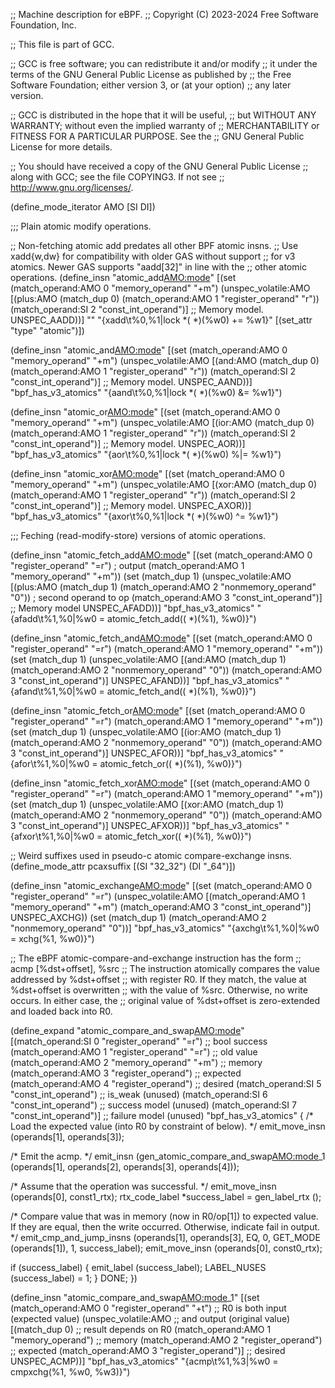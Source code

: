 ;; Machine description for eBPF.
;; Copyright (C) 2023-2024 Free Software Foundation, Inc.

;; This file is part of GCC.

;; GCC is free software; you can redistribute it and/or modify
;; it under the terms of the GNU General Public License as published by
;; the Free Software Foundation; either version 3, or (at your option)
;; any later version.

;; GCC is distributed in the hope that it will be useful,
;; but WITHOUT ANY WARRANTY; without even the implied warranty of
;; MERCHANTABILITY or FITNESS FOR A PARTICULAR PURPOSE.  See the
;; GNU General Public License for more details.

;; You should have received a copy of the GNU General Public License
;; along with GCC; see the file COPYING3.  If not see
;; <http://www.gnu.org/licenses/>.


(define_mode_iterator AMO [SI DI])

;;; Plain atomic modify operations.

;; Non-fetching atomic add predates all other BPF atomic insns.
;; Use xadd{w,dw} for compatibility with older GAS without support
;; for v3 atomics.  Newer GAS supports "aadd[32]" in line with the
;; other atomic operations.
(define_insn "atomic_add<AMO:mode>"
  [(set (match_operand:AMO 0 "memory_operand" "+m")
        (unspec_volatile:AMO
         [(plus:AMO (match_dup 0)
                    (match_operand:AMO 1 "register_operand" "r"))
          (match_operand:SI 2 "const_int_operand")] ;; Memory model.
         UNSPEC_AADD))]
  ""
  "{xadd<mop>\t%0,%1|lock *(<smop> *)(%w0) += %w1}"
  [(set_attr "type" "atomic")])

(define_insn "atomic_and<AMO:mode>"
  [(set (match_operand:AMO 0 "memory_operand" "+m")
        (unspec_volatile:AMO
         [(and:AMO (match_dup 0)
                   (match_operand:AMO 1 "register_operand" "r"))
          (match_operand:SI 2 "const_int_operand")] ;; Memory model.
         UNSPEC_AAND))]
  "bpf_has_v3_atomics"
  "{aand<msuffix>\t%0,%1|lock *(<smop> *)(%w0) &= %w1}")

(define_insn "atomic_or<AMO:mode>"
  [(set (match_operand:AMO 0 "memory_operand" "+m")
        (unspec_volatile:AMO
         [(ior:AMO (match_dup 0)
                   (match_operand:AMO 1 "register_operand" "r"))
          (match_operand:SI 2 "const_int_operand")] ;; Memory model.
         UNSPEC_AOR))]
  "bpf_has_v3_atomics"
  "{aor<msuffix>\t%0,%1|lock *(<smop> *)(%w0) %|= %w1}")

(define_insn "atomic_xor<AMO:mode>"
  [(set (match_operand:AMO 0 "memory_operand" "+m")
        (unspec_volatile:AMO
         [(xor:AMO (match_dup 0)
                   (match_operand:AMO 1 "register_operand" "r"))
          (match_operand:SI 2 "const_int_operand")] ;; Memory model.
         UNSPEC_AXOR))]
  "bpf_has_v3_atomics"
  "{axor<msuffix>\t%0,%1|lock *(<smop> *)(%w0) ^= %w1}")

;;; Feching (read-modify-store) versions of atomic operations.

(define_insn "atomic_fetch_add<AMO:mode>"
  [(set (match_operand:AMO 0 "register_operand" "=r") ; output
        (match_operand:AMO 1 "memory_operand" "+m"))
   (set (match_dup 1)
        (unspec_volatile:AMO
         [(plus:AMO (match_dup 1)
                    (match_operand:AMO 2 "nonmemory_operand" "0")) ; second operand to op
          (match_operand:AMO 3 "const_int_operand")] ;; Memory model
        UNSPEC_AFADD))]
  "bpf_has_v3_atomics"
  "{afadd<msuffix>\t%1,%0|%w0 = atomic_fetch_add((<smop> *)(%1), %w0)}")

(define_insn "atomic_fetch_and<AMO:mode>"
  [(set (match_operand:AMO 0 "register_operand" "=r")
        (match_operand:AMO 1 "memory_operand" "+m"))
   (set (match_dup 1)
        (unspec_volatile:AMO
         [(and:AMO (match_dup 1)
                    (match_operand:AMO 2 "nonmemory_operand" "0"))
          (match_operand:AMO 3 "const_int_operand")]
         UNSPEC_AFAND))]
  "bpf_has_v3_atomics"
  "{afand<msuffix>\t%1,%0|%w0 = atomic_fetch_and((<smop> *)(%1), %w0)}")

(define_insn "atomic_fetch_or<AMO:mode>"
  [(set (match_operand:AMO 0 "register_operand" "=r")
        (match_operand:AMO 1 "memory_operand" "+m"))
   (set (match_dup 1)
        (unspec_volatile:AMO
         [(ior:AMO (match_dup 1)
                   (match_operand:AMO 2 "nonmemory_operand" "0"))
          (match_operand:AMO 3 "const_int_operand")]
         UNSPEC_AFOR))]
  "bpf_has_v3_atomics"
  "{afor<msuffix>\t%1,%0|%w0 = atomic_fetch_or((<smop> *)(%1), %w0)}")

(define_insn "atomic_fetch_xor<AMO:mode>"
  [(set (match_operand:AMO 0 "register_operand" "=r")
        (match_operand:AMO 1 "memory_operand" "+m"))
   (set (match_dup 1)
        (unspec_volatile:AMO
         [(xor:AMO (match_dup 1)
                   (match_operand:AMO 2 "nonmemory_operand" "0"))
          (match_operand:AMO 3 "const_int_operand")]
         UNSPEC_AFXOR))]
  "bpf_has_v3_atomics"
  "{afxor<msuffix>\t%1,%0|%w0 = atomic_fetch_xor((<smop> *)(%1), %w0)}")

;; Weird suffixes used in pseudo-c atomic compare-exchange insns.
(define_mode_attr pcaxsuffix [(SI "32_32") (DI "_64")])

(define_insn "atomic_exchange<AMO:mode>"
  [(set (match_operand:AMO 0 "register_operand" "=r")
        (unspec_volatile:AMO
         [(match_operand:AMO 1 "memory_operand" "+m")
          (match_operand:AMO 3 "const_int_operand")]
         UNSPEC_AXCHG))
   (set (match_dup 1)
        (match_operand:AMO 2 "nonmemory_operand" "0"))]
  "bpf_has_v3_atomics"
  "{axchg<msuffix>\t%1,%0|%w0 = xchg<pcaxsuffix>(%1, %w0)}")

;; The eBPF atomic-compare-and-exchange instruction has the form
;;   acmp [%dst+offset], %src
;; The instruction atomically compares the value addressed by %dst+offset
;; with register R0.  If they match, the value at %dst+offset is overwritten
;; with the value of %src.  Otherwise, no write occurs.  In either case, the
;; original value of %dst+offset is zero-extended and loaded back into R0.

(define_expand "atomic_compare_and_swap<AMO:mode>"
  [(match_operand:SI 0 "register_operand" "=r")    ;; bool success
   (match_operand:AMO 1 "register_operand" "=r")   ;; old value
   (match_operand:AMO 2 "memory_operand" "+m")     ;; memory
   (match_operand:AMO 3 "register_operand")        ;; expected
   (match_operand:AMO 4 "register_operand")        ;; desired
   (match_operand:SI 5 "const_int_operand")        ;; is_weak (unused)
   (match_operand:SI 6 "const_int_operand")        ;; success model (unused)
   (match_operand:SI 7 "const_int_operand")]       ;; failure model (unused)
  "bpf_has_v3_atomics"
{
  /* Load the expected value (into R0 by constraint of below).  */
  emit_move_insn (operands[1], operands[3]);

  /* Emit the acmp.  */
  emit_insn (gen_atomic_compare_and_swap<AMO:mode>_1 (operands[1], operands[2], operands[3], operands[4]));

  /* Assume that the operation was successful.  */
  emit_move_insn (operands[0], const1_rtx);
  rtx_code_label *success_label = gen_label_rtx ();

  /* Compare value that was in memory (now in R0/op[1]) to expected value.
     If they are equal, then the write occurred. Otherwise, indicate fail in output.  */
  emit_cmp_and_jump_insns (operands[1], operands[3], EQ, 0,
                           GET_MODE (operands[1]), 1, success_label);
  emit_move_insn (operands[0], const0_rtx);

  if (success_label)
    {
       emit_label (success_label);
       LABEL_NUSES (success_label) = 1;
    }
  DONE;
})

(define_insn "atomic_compare_and_swap<AMO:mode>_1"
  [(set (match_operand:AMO 0 "register_operand" "+t") ;; R0 is both input (expected value)
        (unspec_volatile:AMO                          ;;       and output (original value)
         [(match_dup 0)                               ;; result depends on R0
          (match_operand:AMO 1 "memory_operand")      ;; memory
          (match_operand:AMO 2 "register_operand")    ;; expected
          (match_operand:AMO 3 "register_operand")]   ;; desired
         UNSPEC_ACMP))]
  "bpf_has_v3_atomics"
  "{acmp<msuffix>\t%1,%3|%w0 = cmpxchg<pcaxsuffix>(%1, %w0, %w3)}")

